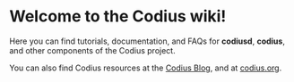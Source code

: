 # Welcome to the Codius wiki!

Here you can find tutorials, documentation, and FAQs for **codiusd**, **codius**, and other components of the Codius project.

You can also find Codius resources at the [Codius Blog](https://medium.com/codius), and at [codius.org](https://codius.org).
